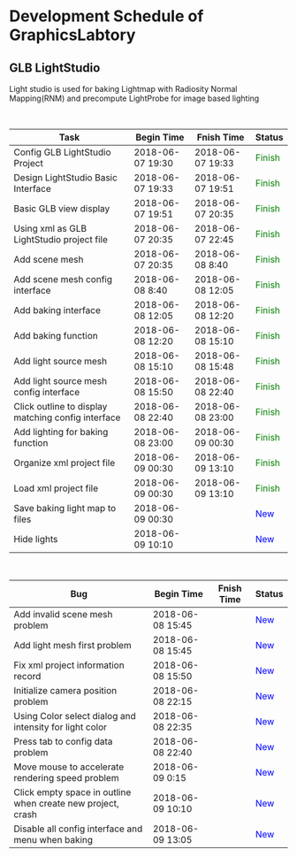 # Development Schedule of GraphicsLabtory

## GLB LightStudio
Light studio is used for baking Lightmap with Radiosity Normal Mapping(RNM) and precompute LightProbe for image based lighting

<br>

|Task|Begin Time|Fnish Time|Status|
|-|-|-|-|
|Config GLB LightStudio Project|2018-06-07 19:30|2018-06-07 19:33|<font color="Green">Finish</font>|
|Design LightStudio Basic Interface|2018-06-07 19:33|2018-06-07 19:51|<font color="Green">Finish</font>|
|Basic GLB view display|2018-06-07 19:51|2018-06-07 20:35|<font color="Green">Finish</font>|
|Using xml as GLB LightStudio project file|2018-06-07 20:35|2018-06-07 22:45|<font color="Green">Finish</font>|
|Add scene mesh|2018-06-07 20:35|2018-06-08 8:40|<font color="Green">Finish</font>|
|Add scene mesh config interface|2018-06-08 8:40|2018-06-08 12:05|<font color="Green">Finish</font>|
|Add baking interface|2018-06-08 12:05|2018-06-08 12:20|<font color="Green">Finish</font>|
|Add baking function|2018-06-08 12:20|2018-06-08 15:10|<font color="Green">Finish</font>|
|Add light source mesh|2018-06-08 15:10|2018-06-08 15:48|<font color="Green">Finish</font>|
|Add light source mesh config interface|2018-06-08 15:50|2018-06-08 22:40|<font color="Green">Finish</font>|
|Click outline to display matching config interface|2018-06-08 22:40|2018-06-08 23:00|<font color="Green">Finish</font>|
|Add lighting for baking function|2018-06-08 23:00|2018-06-09 00:30|<font color="Green">Finish</font>|
|Organize xml project file|2018-06-09 00:30|2018-06-09 13:10|<font color="Green">Finish</font>|
|Load xml project file|2018-06-09 00:30|2018-06-09 13:10|<font color="Green">Finish</font>|
|Save baking light map to files|2018-06-09 00:30||<font color="Blue">New</font>|
|Hide lights|2018-06-09 10:10||<font color="Blue">New</font>|

<br>

|Bug|Begin Time|Fnish Time|Status|
|-|-|-|-|
|Add invalid scene mesh problem|2018-06-08 15:45||<font color="Blue">New</font>|
|Add light mesh first problem|2018-06-08 15:45||<font color="Blue">New</font>|
|Fix xml project information record|2018-06-08 15:50||<font color="Blue">New</font>|
|Initialize camera position problem|2018-06-08 22:15||<font color="Blue">New</font>|
|Using Color select dialog and intensity for light color|2018-06-08 22:35||<font color="Blue">New</font>|
|Press tab to config data problem|2018-06-08 22:40||<font color="Blue">New</font>|
|Move mouse to accelerate rendering speed problem|2018-06-09 0:15||<font color="Blue">New</font>|
|Click empty space in outline when create new project, crash|2018-06-09 10:10||<font color="Blue">New</font>|
|Disable all config interface and menu when baking|2018-06-09 13:05||<font color="Blue">New</font>|